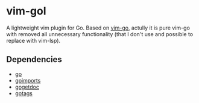 # vim-gol
A lightweight vim plugin for Go. Based on [vim-go](https://github.com/fatih/vim-go), actully it is pure vim-go with removed all unnecessary functionality (that I don't use and possible to replace with vim-lsp).

## Dependencies
* [go](https://github.com/golang/go)
* [goimports](https://github.com/golang/tools/tree/master/imports)
* [gogetdoc](https://github.com/zmb3/gogetdoc)
* [gotags](https://github.com/jstemmer/gotags)
